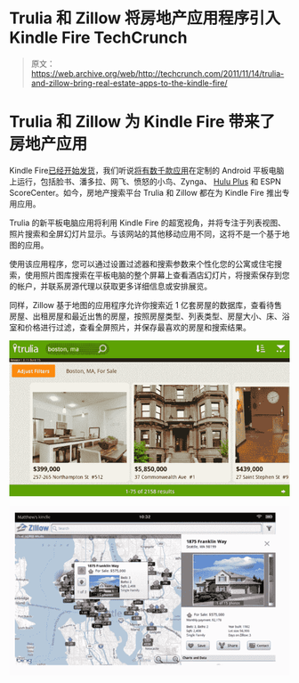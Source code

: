 # Trulia 和 Zillow 将房地产应用程序引入 Kindle Fire TechCrunch

> 原文：<https://web.archive.org/web/http://techcrunch.com/2011/11/14/trulia-and-zillow-bring-real-estate-apps-to-the-kindle-fire/>

# Trulia 和 Zillow 为 Kindle Fire 带来了房地产应用

Kindle Fire[已经开始发货](https://web.archive.org/web/20230205040251/https://techcrunch.com/2011/11/14/forget-the-negative-reviews-amazon-is-shipping-the-kindle-fire-a-day-early/)，我们听说[将有数千款应用](https://web.archive.org/web/20230205040251/https://techcrunch.com/2011/11/09/several-thousand-apps-including-netflix-are-ready-for-kindle-fire/)在定制的 Android 平板电脑上运行，包括脸书、潘多拉、网飞、愤怒的小鸟、Zynga、 [Hulu Plus](https://web.archive.org/web/20230205040251/https://techcrunch.com/2011/11/11/hulu-amazon-video-kindle-fire/) 和 ESPN ScoreCenter。如今，房地产搜索平台 Trulia 和 Zillow 都在为 Kindle Fire 推出专用应用。

Trulia 的新平板电脑应用将利用 Kindle Fire 的超宽视角，并将专注于列表视图、照片搜索和全屏幻灯片显示。与该网站的其他移动应用不同，这将不是一个基于地图的应用。

使用该应用程序，您可以通过设置过滤器和搜索参数来个性化您的公寓或住宅搜索，使用照片图库搜索在平板电脑的整个屏幕上查看酒店幻灯片，将搜索保存到您的帐户，并联系房源代理以获取更多详细信息或安排展览。

同样，Zillow 基于地图的应用程序允许你搜索近 1 亿套房屋的数据库，查看待售房屋、出租房屋和最近出售的房屋，按照房屋类型、列表类型、房屋大小、床、浴室和价格进行过滤，查看全屏照片，并保存最喜欢的房屋和搜索结果。

![](img/c241c8e16887282f90b818f12afc6c89.png)

![](img/0c84bb8f3bdab34e0fd063e3acd227fc.png)